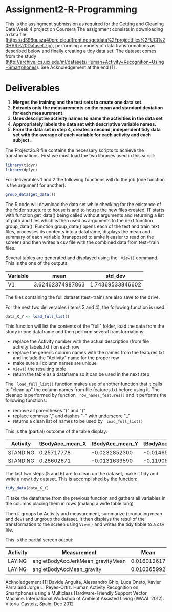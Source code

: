 # Assignment2-R-Programming
This is the assingment submission as required for the Getting and Cleaning Data Week 4 project on Coursera
The assignment consists in downloading a data file (https://d396qusza40orc.cloudfront.net/getdata%2Fprojectfiles%2FUCI%20HAR%20Dataset.zip), 
performing a variety of data transformations as described below and finally creating a tidy data set. The dataset comes from the study (http://archive.ics.uci.edu/ml/datasets/Human+Activity+Recognition+Using+Smartphones). See Acknoledgement at the end [1] . 


# Deliverables
1. **Merges the training and the test sets to create one data set.**
2. **Extracts only the measurements on the mean and standard deviation for each measurement.**
3. **Uses descriptive activity names to name the activities in the data set**
4. **Appropriately labels the data set with descriptive variable names.**
5. **From the data set in step 4, creates a second, independent tidy data set with the average of each variable for each activity and each subject.**

The Project2b.R file contains the necessary scripts to achieve the transformations. 
First we must load the two libraries used in this script:
```R
library(tidyr)
library(dplyr)
```

For deliverables 1 and 2 the following functions will do the job (one function is the argument for another):

```R
group_data(get_data())
```

The R code will download the data set while checking for the existence of the folder structure to house is and to house the new files created. 
IT starts with function get_data() being called without arguments and returning a list of path and files which is then used as arguments to the next  function group_data(). 
Function group_data() opens each of the test and train text files, processes its contents into a dataframe, displays the mean and summary of each variable (transposed to amke it easier to read on the screen) and then writes a csv file with the combined data from test+train files. 

Several tables are generated and displayed using the ``` View()``` command. 
This is the one of the outputs: 

Variable | mean | std_dev
--- | --- | ---
V1 | 3.62462374987863 | 1.74369533846602

The files containing the full dataset (test+train) are also save to the drive.
 
For the nest two deliverables (items 3 and 4), the following function is used:
```R
data_X_Y <- load_full_list()
```
This function will list the contents of the "full" folder, load the data from the study in one dataframe and then perform several transformations:
* replace the Activity number with the actual description (from file activity_labels.txt ) on each row
* replace the generic column names with the names from the features.txt and include the "Activity" name for the proper row
* make sure all column names are unique
* ```View()``` the resulting table 
* return the table as a dataframe so it can be used in the next step

The ``` load_full_list()``` function makes use of another function that it calls to "clean up" the column names from file features.txt before using it. 
The cleanup is performed by function ``` row_names_features()``` and it performs the following functions:
* remove all parentheses "(" and ")"
* replace commas "," and dashes "-" with underscore "_"
* returns a clean list of names to be used by ``` load_full_list()```


This is the (partial) outcome of the table display:

Activity | tBodyAcc_mean_X | tBodyAcc_mean_Y | tBodyAcc_mean_Z
--- | --- | --- | ---
STANDING | 0.25717778 | -0.0232852300 | -0.01465376
STANDING | 0.28602671 | -0.0131633590 | -0.11908252

The last two steps (5 and 6) are to clean up the dataset, make it tidy and write a new tidy dataset. 
This is accomplished by the function:
```R
tidy_data(data_X_Y)
```

IT take the dataframe from the previous function and gathers all variables in the columns placing them in rows (making a wide table long)

Then it groups by Activity and measurement, summarize (producing mean and dev) and ungroup the dataset. It then displays the resul of the transformation to the screen using ```View()``` and writes the tidy tibble to a csv file. 

This is the partial screen output:

Activity | Measurement | Mean | Std_dev
--- | --- | --- | ---
LAYING | angletBodyAccJerkMean_gravityMean | 0.016012617 | 0.3437564168
LAYING | angletBodyAccMean_gravity | 0.010365992 | 0.2203197153
 
 
 
 
 
 
 
  
   
    
    
Acknoledgement
[1] Davide Anguita, Alessandro Ghio, Luca Oneto, Xavier Parra and Jorge L. Reyes-Ortiz. Human Activity Recognition on Smartphones using a Multiclass Hardware-Friendly Support Vector Machine. International Workshop of Ambient Assisted Living (IWAAL 2012). Vitoria-Gasteiz, Spain. Dec 2012

